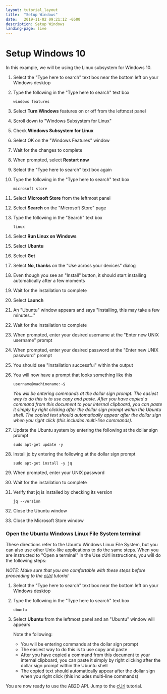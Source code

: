 ```yaml
---
layout: tutorial_layout
title:  "Setup Windows"
date:   2019-11-02 09:21:12 -0500 
description: Setup Windows
landing-page: live
---
```

# Setup Windows 10
In this example, we will be using the Linux subsystem for Windows 10.

1. Select the "Type here to search" text box near the bottom left on your Windows desktop
2. Type the following in the "Type here to search" text box

    ```windows features```

3. Select <b>Turn Windows</b> features on or off from the leftmost panel
4. Scroll down to "Windows Subsystem for Linux"
5. Check <b>Windows Subsystem for Linux</b>
6. Select OK on the "Windows Features" window
7. Wait for the changes to complete
8. When prompted, select <b>Restart now</b>
9. Select the "Type here to search" text box again
10. Type the following in the "Type here to search" text box

    ```microsoft store```

11. Select <b>Microsoft Store</b> from the leftmost panel
12. Select <b>Search</b> on the "Microsoft Store" page
13. Type the following in the "Search" text box

    ```linux```

14. Select <b>Run Linux on Windows</b>
15. Select <b>Ubuntu</b>
16. Select <b>Get</b>
17. Select <b>No, thanks</b> on the "Use across your devices" dialog
18. Even though you see an "Install" button, it should start installing automatically after a few moments
19. Wait for the installation to complete
20. Select <b>Launch</b>
21. An "Ubuntu" window appears and says "Installing, this may take a few minutes..."
22. Wait for the installation to complete
23. When prompted, enter your desired username at the "Enter new UNIX username" prompt
24. When prompted, enter your desired password at the "Enter new UNIX password" prompt
25. You should see "Installation successful" within the output
26. You will now have a prompt that looks something like this

    ```username@machinename:~$```

    <i>You will be entering commands at the dollar sign prompt. The easiest way to do this is to use copy and paste.
    After you have copied a command from this document to your internal clipboard, you can paste it simply by right 
    clicking after the dollar sign prompt within the Ubuntu shell. The copied text should automatically appear after 
    the dollar sign when you right click (this includes multi-line commands).</i>
    
27. Update the Ubuntu system by entering the following at the dollar sign prompt

    ```sudo apt-get update -y```

28. Install jq by entering the following at the dollar sign prompt

    ```sudo apt-get install -y jq```
    
29. When prompted, enter your UNIX password
30. Wait for the installation to complete
31. Verify that jq is installed by checking its version

    ```jq --version```
    
32. Close the Ubuntu window
33. Close the Microsoft Store window

### Open the Ubuntu Windows Linux File System terminal
These directions refer to the Ubuntu Windows Linux File System, but you can also use other Unix-like applications to do the same steps.
When you are instructed to "Open a terminal" in the Use cUrl instructions, you will do the following steps:

<i>NOTE: Make sure that you are comfortable with these steps before proceeding to the [cUrl](tutorial-curl.html) tutorial</i>

1. Select the "Type here to search" text box near the bottom left on your Windows desktop
2. Type the following in the "Type here to search" text box

    ```ubuntu```
    
3. Select <b>Ubuntu</b> from the leftmost panel and an "Ubuntu" window will appears

    Note the following:
    - You will be entering commands at the dollar sign prompt
    - The easiest way to do this is to use copy and paste
    - After you have copied a command from this document to your internal clipboard, you can paste it simply by right 
    clicking after the dollar sign prompt within the Ubuntu shell
    - The copied text should automatically appear after the dollar sign when you right click (this includes multi-line commands)
    
You are now ready to use the AB2D API. Jump to the [cUrl](tutorial-curl.html) tutorial.